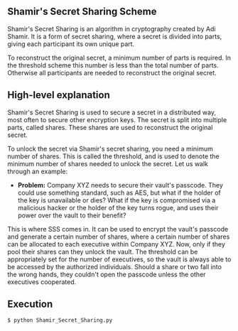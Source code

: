 ## Shamir's Secret Sharing Scheme

Shamir's Secret Sharing is an algorithm in cryptography created by Adi Shamir. It is a form of secret sharing, where a secret is divided into parts, giving each participant its own unique part.

To reconstruct the original secret, a minimum number of parts is required. In the threshold scheme this number is less than the total number of parts. Otherwise all participants are needed to reconstruct the original secret.

## High-level explanation

Shamir's Secret Sharing is used to secure a secret in a distributed way, most often to secure other encryption keys. The secret is split into multiple parts, called shares. These shares are used to reconstruct the original secret.

To unlock the secret via Shamir's secret sharing, you need a minimum number of shares. This is called the threshold, and is used to denote the minimum number of shares needed to unlock the secret. Let us walk through an example:

  * **Problem:** Company XYZ needs to secure their vault's passcode. They could use something standard, such as AES, but what                   if the holder of the key is unavailable or dies? What if the key is compromised via a malicious hacker or the                   holder of the key turns rogue, and uses their power over the vault to their benefit?

This is where SSS comes in. It can be used to encrypt the vault's passcode and generate a certain number of shares, where a certain number of shares can be allocated to each executive within Company XYZ. Now, only if they pool their shares can they unlock the vault. The threshold can be appropriately set for the number of executives, so the vault is always able to be accessed by the authorized individuals. Should a share or two fall into the wrong hands, they couldn't open the passcode unless the other executives cooperated.

## Execution

  ```
  $ python Shamir_Secret_Sharing.py
  ```
